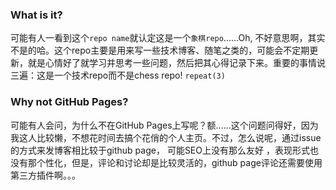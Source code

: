 ### What is it?
可能有人一看到这个` repo name `就认定这是一个` 象棋repo `......Oh, 不好意思啊，其实不是的哈。这个repo主要是用来写一些技术博客、随笔之类的，可能会不定期更新，就是心情好了就学习并思考一些问题，然后把其心得记录下来。重要的事情说三遍：这是一个技术repo而不是chess repo! ` repeat(3) `

### Why not GitHub Pages?
可能有人会问，为什么不在GitHub Pages上写呢？额......这个问题问得好，因为我这人比较懒，不想花时间去搞个花俏的个人主页。不过，怎么说呢，通过issue的方式来发博客相比较于github page， 可能SEO上没有那么友好 ，表现形式也没有那个性化，但是，评论和讨论却是比较灵活的，github page评论还需要使用第三方插件啊。。。
